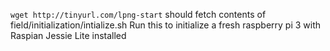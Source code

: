 `wget http://tinyurl.com/lpng-start` should fetch contents of field/initialization/intialize.sh
Run this to initialize a fresh raspberry pi 3 with Raspian Jessie Lite installed
